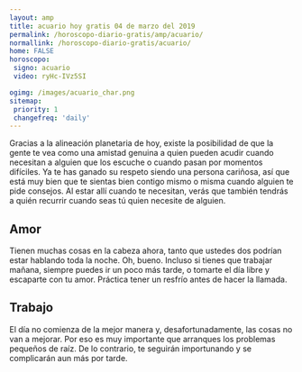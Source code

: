 ```yaml
---
layout: amp
title: acuario hoy gratis 04 de marzo del 2019 
permalink: /horoscopo-diario-gratis/amp/acuario/
normallink: /horoscopo-diario-gratis/acuario/
home: FALSE
horoscopo:
 signo: acuario
 video: ryHc-IVz5SI

ogimg: /images/acuario_char.png
sitemap:
 priority: 1
 changefreq: 'daily'
---
```



Gracias a la alineación planetaria de hoy, existe la posibilidad de que la gente te vea como una amistad genuina a quien pueden acudir cuando necesitan a alguien que los escuche o cuando pasan por momentos difíciles. Ya te has ganado su respeto siendo una persona cariñosa, así que está muy bien que te sientas bien contigo mismo o misma cuando alguien te pide consejos. Al estar allí cuando te necesitan, verás que también tendrás a quién recurrir cuando seas tú quien necesite de alguien.

## Amor

Tienen muchas cosas en la cabeza ahora, tanto que ustedes dos podrían estar hablando toda la noche. Oh, bueno. Incluso si tienes que trabajar mañana, siempre puedes ir un poco más tarde, o tomarte el día libre y escaparte con tu amor. Práctica tener un resfrío antes de hacer la llamada.

## Trabajo

El día no comienza de la mejor manera y, desafortunadamente, las cosas no van a mejorar. Por eso es muy importante que arranques los problemas pequeños de raíz. De lo contrario, te seguirán importunando y se complicarán aun más por tarde.